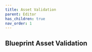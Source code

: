 ```yaml
---
title: Asset Validation
parent: Editor
has_children: true
nav_order: 1
---
```


## Blueprint Asset Validation
